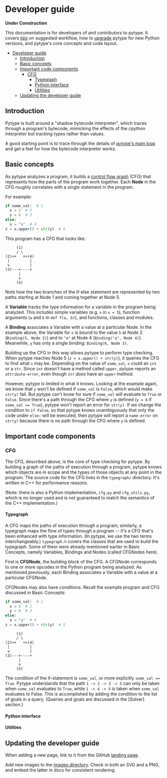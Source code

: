 # Developer guide

**Under Construction**

<!-- TODO(b/151848869):
* Add documentation for: two-pass analysis in analyze.py, config.py
* For completeness, mention: copybara, imports_map, blaze integration
* In index.md:
  * Add non-typegraph things to "Basic concepts" and "Import code components"
  * Fill in the commented out typegraph overview sections
* Fill in the commented out "Hashing and Sets" section in typegraph.md
* Add a quick guide for how to add a new typing feature
* Coordinate dev guide and CONTRIBUTING.md
  (https://github.com/google/pytype/issues/570)
-->

This documentation is for developers of and contributors to pytype. It covers
[tips][development-process] on suggested workflow, how to
[upgrade][python-upgrade] pytype for new Python versions, and pytype's core
concepts and code layout.

<!--ts-->
   * [Developer guide](#developer-guide)
      * [Introduction](#introduction)
      * [Basic concepts](#basic-concepts)
      * [Important code components](#important-code-components)
         * [CFG](#cfg)
            * [Typegraph](#typegraph)
            * [Python interface](#python-interface)
            * [Utilities](#utilities)
      * [Updating the developer guide](#updating-the-developer-guide)

<!-- Added by: rechen, at: 2020-11-13T11:41-08:00 -->

<!--te-->

## Introduction

Pytype is built around a "shadow bytecode interpreter", which traces through a
program's bytecode, mimicking the effects of the cpython interpreter but
tracking types rather than values.

A good starting point is to trace through the details of [pytype's main
loop][main-loop] and get a feel for how the bytecode interpreter works.

## Basic concepts

As pytype analyzes a program, it builds a [control flow graph][wiki-cfg] (CFG)
that represents how the parts of the program work together. Each **Node** in the
CFG roughly correlates with a single statement in the program.

For example:

```python
if some_val:  # 1
  x = 5  # 2
  y = 6  # 3
else:
  x = "a"  # 4
z = x.upper() + str(y)  # 5
```

This program has a CFG that looks like:

```
     (1)
     / \
(2)<+   +>(4)
 |         |
 v         |
(3)---+----+
      |
      v
     (5)
```

Note how the two branches of the if-else statement are represented by two paths
starting at Node 1 and coming together at Node 5.

A **Variable** tracks the type information for a variable in the program being
analyzed. This includes simple variables (e.g. `x` in `x = 5`), function
arguments (`a` and `b` in `def f(a, b)`), and functions, classes and modules.

A **Binding** associates a Variable with a value at a particular Node. In the
example above, the Variable for `x` is bound to the value `5` at Node 2
(`Binding(5, Node 2)`) and to `"a"` at Node 4 (`Binding("a", Node 4)`).
Meanwhile, `y` has only a single binding: `Binding(6, Node 3)`.

Building up the CFG in this way allows pytype to perform type checking. When
pytype reaches Node 5 (`z = x.upper() + str(y)`), it queries the CFG to find
what `x` may be. Depending on the value of `some_val`, `x` could an `int` or a
`str`. Since `int` doesn't have a method called `upper`, pytype reports an
`attribute-error`, even though `str` _does_ have an `upper` method.

However, pytype is limited in what it knows. Looking at the example again, we
know that `y` won't be defined if `some_val` is `False`, which would make
`str(y)` fail. But pytype can't know for sure if `some_val` will evaluate to
`True` or `False`. Since there's a path through the CFG where `y` is defined
(`y = 6` if `some_val == True`), pytype won't report an error for `str(y)`. If
we change the condition to `if False`, so that pytype knows unambiguously that
only the code under `else:` will be executed, then pytype will report a
`name-error` on `str(y)` because there is no path through the CFG where `y` is
defined.

## Important code components

### CFG

The CFG, described above, is the core of type checking for pytype. By building a
graph of the paths of execution through a program, pytype knows which objects
are in scope and the types of those objects at any point in the program. The
source code for the CFG lives in the `typegraph/` directory. It's written in C++
for performance reasons.

(Note: there is also a Python implementation, `cfg.py` and `cfg_utils.py`, which
is no longer used and is not guaranteed to match the semantics of the C++
implementation.)

#### Typegraph

A CFG maps the paths of execution through a program; similarly, a typegraph maps
the flow of types through a program -- it's a CFG that's been enhanced with type
information. (In pytype, we use the two terms interchangeably.) `typegraph.h`
covers the classes that are used to build the typegraph. Some of them were
already mentioned earlier in Basic Concepts, namely Variables, Bindings and
Nodes (called CFGNodes here).

<!-- TODO(tsudol): Document the semantics of the CFG. When are nodes added? -->

First is **CFGNode**, the building block of the CFG. A CFGNode corresponds to
one or more opcodes in the Python program being analyzed. As mentioned
previously, each Binding associates a Variable with a value at a particular
CFGNode.

CFGNodes may also have _conditions_. Recall the example program and CFG
discussed in Basic Concepts:

```python
if some_val:  # 1
  x = 5  # 2
  y = 6  # 3
else:
  x = "a"  # 4
z = x.upper() + str(y)  # 5
```

```
     (1)
     / \
(2)<+   +>(4)
 |         |
 v         |
(3)---+----+
      |
      v
     (5)
```

The condition of the if-statement is `some_val`, or more explicitly `some_val ==
True`. Pytype understands that the path `1 -> 2 -> 3 -> 5` can only be taken
when `some_val` evaluates to `True`, while `1 -> 4 -> 5` is taken when
`some_val` evaluates to False. This is accomplished by adding the condition to
the list of goals in a query. (Queries and goals are discussed in the [Solver]
section.)

<!-- Bindings

- Used to bind a value to a variable at a particular node.
- Can be a literal assignment (x = 5) or backed by "origins" that describe how
  the value was created (x = y + z)
-->

<!-- Variables
- What they're created and used for
- How bindings are added
- Filter, Prune, etc.
-->

<!-- Solver
- Walk through the solving algorithm.
- Going to need to add sections for all the extra parts, like SourceSets.
-->

#### Python interface

<!-- The cache is the most important thing here. -->

#### Utilities

<!-- Contents of cfg_utils and why you'd use it. -->

## Updating the developer guide

When adding a new page, link to it from the GitHub
[landing page][dev-landing-page].

Add new images to the [images directory][images-dir]. Check in both an SVG and a
PNG, and embed the latter in docs for consistent rendering.

<!-- General references -->
[dev-landing-page]: https://github.com/google/pytype/blob/master/docs/_layouts/dev_guide.html
[development-process]: process.md
[images-dir]: https://github.com/google/pytype/blob/master/docs/images/
[main-loop]: main_loop.md
[python-upgrade]: python_version_upgrades.md
[wiki-cfg]: https://en.wikipedia.org/wiki/Control-flow_graph
